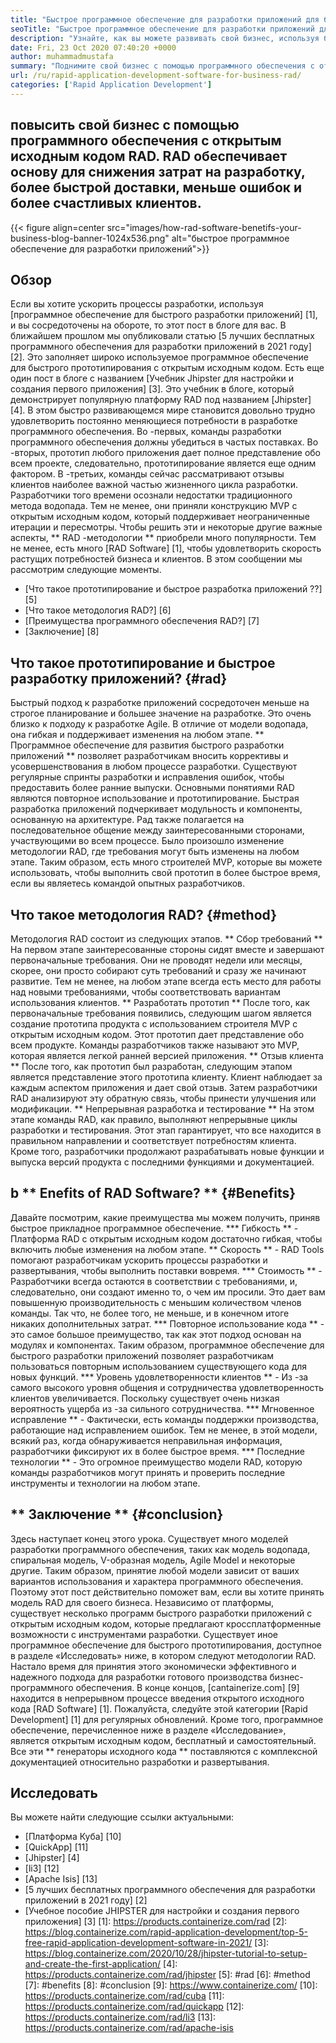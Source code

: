 ```yaml
---
title: "Быстрое программное обеспечение для разработки приложений для бизнеса | Рад" 
seoTitle: "Быстрое программное обеспечение для разработки приложений для бизнеса | Рад" 
description: "Узнайте, как вы можете развивать свой бизнес, используя быстрое программное обеспечение для разработки приложений. Эта статья даст вам понимание методологий RAD с открытым исходным кодом." 
date: Fri, 23 Oct 2020 07:40:20 +0000
author: muhammadmustafa
summary: "Поднимите свой бизнес с помощью программного обеспечения с открытым исходным кодом RAD. RAD обеспечивает основу для снижения затрат на разработку, более быстрой доставки, меньше ошибок и более счастливых клиентов." 
url: /ru/rapid-application-development-software-for-business-rad/
categories: ['Rapid Application Development']
---
```


## повысить свой бизнес с помощью программного обеспечения с открытым исходным кодом RAD. RAD обеспечивает основу для снижения затрат на разработку, более быстрой доставки, меньше ошибок и более счастливых клиентов.

{{< figure align=center src="images/how-rad-software-benetifs-your-business-blog-banner-1024x536.png" alt="быстрое программное обеспечение для разработки приложений">}}


## Обзор
Если вы хотите ускорить процессы разработки, используя [программное обеспечение для быстрого разработки приложений] [1], и вы сосредоточены на обороте, то этот пост в блоге для вас. В ближайшем прошлом мы опубликовали статью [5 лучших бесплатных программного обеспечения для разработки приложений в 2021 году] [2]. Это заполняет широко используемое программное обеспечение для быстрого прототипирования с открытым исходным кодом. Есть еще один пост в блоге с названием [Учебник Jhipster для настройки и создания первого приложения] [3]. Это учебник в блоге, который демонстрирует популярную платформу RAD под названием [Jhipster] [4].
В этом быстро развивающемся мире становится довольно трудно удовлетворить постоянно меняющиеся потребности в разработке программного обеспечения. Во -первых, команды разработки программного обеспечения должны убедиться в частых поставках. Во -вторых, прототип любого приложения дает полное представление обо всем проекте, следовательно, прототипирование является еще одним фактором. В -третьих, команды сейчас рассматривают отзывы клиентов наиболее важной частью жизненного цикла разработки. Разработчики того времени осознали недостатки традиционного метода водопада. Тем не менее, они приняли конструкцию MVP с открытым исходным кодом, который поддерживает неограниченные итерации и пересмотры.
Чтобы решить эти и некоторые другие важные аспекты, ** RAD -методологии ** приобрели много популярности. Тем не менее, есть много [RAD Software] [1], чтобы удовлетворить скорость растущих потребностей бизнеса и клиентов.
В этом сообщении мы рассмотрим следующие моменты.
  * [Что такое прототипирование и быстрое разработка приложений ??] [5]
  * [Что такое методология RAD?] [6]
  * [Преимущества программного обеспечения RAD?] [7]
  * [Заключение] [8]

## Что такое прототипирование и быстрое разработку приложений? {#rad}
Быстрый подход к разработке приложений сосредоточен меньше на строгое планирование и большее значение на разработке. Это очень близко к подходу к разработке Agile. В отличие от модели водопада, она гибкая и поддерживает изменения на любом этапе.
** Программное обеспечение для развития быстрого разработки приложений ** позволяет разработчикам вносить коррективы и усовершенствования в любом процессе разработки. Существуют регулярные спринты разработки и исправления ошибок, чтобы предоставить более ранние выпуски.
Основными понятиями RAD являются повторное использование и прототипирование. Быстрая разработка приложений подчеркивает модульность и компоненты, основанную на архитектуре. Рад также полагается на последовательное общение между заинтересованными сторонами, участвующими во всем процессе. Было произошло изменение методологии RAD, где требования могут быть изменены на любом этапе. Таким образом, есть много строителей MVP, которые вы можете использовать, чтобы выполнить свой прототип в более быстрое время, если вы являетесь командой опытных разработчиков.

## Что такое методология RAD? {#method}
Методология RAD состоит из следующих этапов.
** Сбор требований **
На первом этапе заинтересованные стороны сидят вместе и завершают первоначальные требования. Они не проводят недели или месяцы, скорее, они просто собирают суть требований и сразу же начинают развитие. Тем не менее, на любом этапе всегда есть место для работы над новыми требованиями, чтобы соответствовать вариантам использования клиентов.
** Разработать прототип **
После того, как первоначальные требования появились, следующим шагом является создание прототипа продукта с использованием строителя MVP с открытым исходным кодом. Этот прототип дает представление обо всем продукте. Команды разработчиков также называют это MVP, которая является легкой ранней версией приложения.
** Отзыв клиента **
После того, как прототип был разработан, следующим этапом является представление этого прототипа клиенту. Клиент наблюдает за каждым аспектом приложения и дает свой отзыв. Затем разработчики RAD анализируют эту обратную связь, чтобы принести улучшения или модификации.
** Непрерывная разработка и тестирование **
На этом этапе команды RAD, как правило, выполняют непрерывные циклы разработки и тестирования. Этот этап гарантирует, что все находится в правильном направлении и соответствует потребностям клиента. Кроме того, разработчики продолжают разрабатывать новые функции и выпуска версий продукта с последними функциями и документацией.

## b ** Enefits of RAD Software? ** {#Benefits}
Давайте посмотрим, какие преимущества мы можем получить, приняв быстрое прикладное программное обеспечение.
  *** Гибкость ** - Платформа RAD с открытым исходным кодом достаточно гибкая, чтобы включить любые изменения на любом этапе.
  ** Скорость ** - RAD Tools помогают разработчикам ускорить процессы разработки и развертывания, чтобы выполнить поставки вовремя.
  *** Стоимость ** - Разработчики всегда остаются в соответствии с требованиями, и, следовательно, они создают именно то, о чем им просили. Это дает вам повышенную производительность с меньшим количеством членов команды. Так что, не более того, не меньше, и в конечном итоге никаких дополнительных затрат.
  *** Повторное использование кода ** - это самое большое преимущество, так как этот подход основан на модулях и компонентах. Таким образом, программное обеспечение для быстрого разработки приложений позволяет разработчикам пользоваться повторным использованием существующего кода для новых функций.
  *** Уровень удовлетворенности клиентов ** - Из -за самого высокого уровня общения и сотрудничества удовлетворенность клиентов увеличивается. Поскольку существует очень низкая вероятность ущерба из -за сильного сотрудничества.
  *** Мгновенное исправление ** - Фактически, есть команды поддержки производства, работающие над исправлением ошибок. Тем не менее, в этой модели, всякий раз, когда обнаруживается неправильная информация, разработчики фиксируют их в более быстрое время.
  *** Последние технологии ** - Это огромное преимущество модели RAD, которую команды разработчиков могут принять и проверить последние инструменты и технологии на любом этапе.

## ** Заключение ** {#conclusion}
Здесь наступает конец этого урока. Существует много моделей разработки программного обеспечения, таких как модель водопада, спиральная модель, V-образная модель, Agile Model и некоторые другие. Таким образом, принятие любой модели зависит от ваших вариантов использования и характера программного обеспечения. Поэтому этот пост действительно поможет вам, если вы хотите принять модель RAD для своего бизнеса. Независимо от платформы, существует несколько программ быстрого разработки приложений с открытым исходным кодом, которые предлагают кроссплатформенные возможности с инструментами разработки. Существует иное программное обеспечение для быстрого прототипирования, доступное в разделе «Исследовать» ниже, в котором следуют методологии RAD. Настало время для принятия этого экономически эффективного и надежного подхода для разработки готового производства бизнес-программного обеспечения.
В конце концов, [cantainerize.com] [9] находится в непрерывном процессе введения открытого исходного кода [RAD Software] [1]. Пожалуйста, следуйте этой категории [Rapid Development] [1] для регулярных обновлений. Кроме того, программное обеспечение, перечисленное ниже в разделе «Исследование», является открытым исходным кодом, бесплатный и самостоятельный. Все эти ** генераторы исходного кода ** поставляются с комплексной документацией относительно разработки и развертывания.

## Исследовать
Вы можете найти следующие ссылки актуальными:
  * [Платформа Куба] [10]
  * [QuickApp] [11]
  * [Jhipster] [4]
  * [li3] [12]
  * [Apache Isis] [13]
  * [5 лучших бесплатных программного обеспечения для разработки приложений в 2021 году] [2]
  * [Учебное пособие JHIPSTER для настройки и создания первого приложения] [3]
[1]: https://products.containerize.com/rad
[2]: https://blog.containerize.com/rapid-application-development/top-5-free-rapid-application-development-software-in-2021/
[3]: https://blog.containerize.com/2020/10/28/jhipster-tutorial-to-setup-and-create-the-first-application/
[4]: https://products.containerize.com/rad/jhipster
[5]: #rad
[6]: #method
[7]: #benefits
[8]: #conclusion
[9]: https://www.containerize.com/
[10]: https://products.containerize.com/rad/cuba
[11]: https://products.containerize.com/rad/quickapp
[12]: https://products.containerize.com/rad/li3
[13]: https://products.containerize.com/rad/apache-isis
